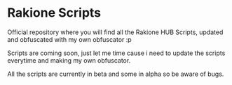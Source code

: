 # Rakione Scripts
Official repository where you will find all the Rakione HUB Scripts, updated and obfuscated with my own obfuscator :p

Scripts are coming soon, just let me time cause i need to update the scripts everytime and making my own obfuscator.

All the scripts are currently in beta and some in alpha so be aware of bugs.


